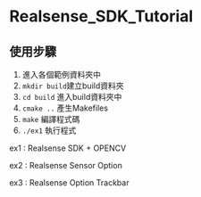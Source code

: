 # Realsense_SDK_Tutorial

## 使用步驟
1. 進入各個範例資料夾中
2. `mkdir build`建立build資料夾
3. `cd build` 進入build資料夾中
4. `cmake ..` 產生Makefiles
5. `make` 編譯程式碼
6. `./ex1` 執行程式

ex1 : Realsense SDK + OPENCV

ex2 : Realsense Sensor Option

ex3 : Realsense Option Trackbar